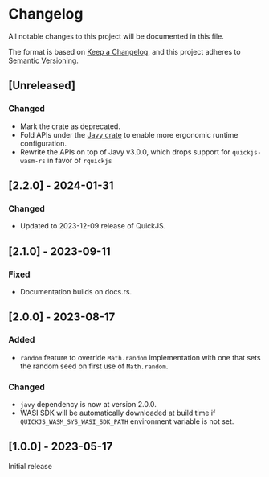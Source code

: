 # Changelog

All notable changes to this project will be documented in this file.

The format is based on [Keep a Changelog](https://keepachangelog.com/en/1.0.0/),
and this project adheres to [Semantic Versioning](https://semver.org/spec/v2.0.0.html).

## [Unreleased]

### Changed

- Mark the crate as deprecated.
- Fold APIs under the [Javy crate](https://crates.io/crates/javy) to enable more
  ergonomic runtime configuration.
- Rewrite the APIs on top of Javy v3.0.0, which drops support for
  `quickjs-wasm-rs` in favor of `rquickjs`

## [2.2.0] - 2024-01-31

### Changed

- Updated to 2023-12-09 release of QuickJS.

## [2.1.0] - 2023-09-11

### Fixed

- Documentation builds on docs.rs.

## [2.0.0] - 2023-08-17

### Added

- `random` feature to override `Math.random` implementation with one that sets the random seed on first use of `Math.random`.

### Changed

- `javy` dependency is now at version 2.0.0.
- WASI SDK will be automatically downloaded at build time if `QUICKJS_WASM_SYS_WASI_SDK_PATH` environment variable is not set.

## [1.0.0] - 2023-05-17

Initial release
